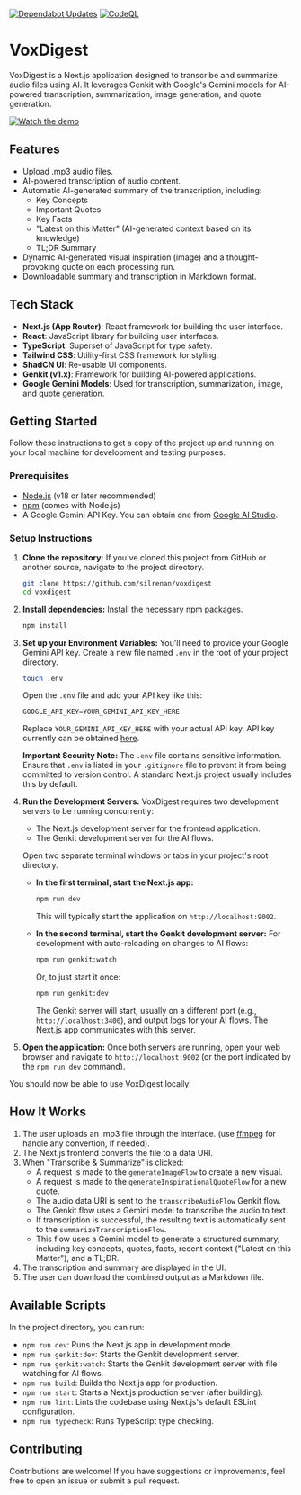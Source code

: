 [![Dependabot Updates](https://github.com/silrenan/studio/actions/workflows/dependabot/dependabot-updates/badge.svg?branch=main)](https://github.com/silrenan/studio/actions/workflows/dependabot/dependabot-updates)
[![CodeQL](https://github.com/silrenan/voxdigest/actions/workflows/github-code-scanning/codeql/badge.svg)](https://github.com/silrenan/voxdigest/actions/workflows/github-code-scanning/codeql)

# VoxDigest

VoxDigest is a Next.js application designed to transcribe and summarize audio files using AI. It leverages Genkit with Google's Gemini models for AI-powered transcription, summarization, image generation, and quote generation.

[![Watch the demo](https://img.youtube.com/vi/SUkdktG9_Ik/0.jpg)](https://youtu.be/SUkdktG9_Ik)

## Features

-   Upload .mp3 audio files.
-   AI-powered transcription of audio content.
-   Automatic AI-generated summary of the transcription, including:
    -   Key Concepts
    -   Important Quotes
    -   Key Facts
    -   "Latest on this Matter" (AI-generated context based on its knowledge)
    -   TL;DR Summary
-   Dynamic AI-generated visual inspiration (image) and a thought-provoking quote on each processing run.
-   Downloadable summary and transcription in Markdown format.

## Tech Stack

-   **Next.js (App Router)**: React framework for building the user interface.
-   **React**: JavaScript library for building user interfaces.
-   **TypeScript**: Superset of JavaScript for type safety.
-   **Tailwind CSS**: Utility-first CSS framework for styling.
-   **ShadCN UI**: Re-usable UI components.
-   **Genkit (v1.x)**: Framework for building AI-powered applications.
-   **Google Gemini Models**: Used for transcription, summarization, image, and quote generation.

## Getting Started

Follow these instructions to get a copy of the project up and running on your local machine for development and testing purposes.

### Prerequisites

-   [Node.js](https://nodejs.org/) (v18 or later recommended)
-   [npm](https://www.npmjs.com/) (comes with Node.js)
-   A Google Gemini API Key. You can obtain one from [Google AI Studio](https://aistudio.google.com/app/apikey).

### Setup Instructions

1.  **Clone the repository:**
    If you've cloned this project from GitHub or another source, navigate to the project directory.
    ```bash
    git clone https://github.com/silrenan/voxdigest
    cd voxdigest
    ```

2.  **Install dependencies:**
    Install the necessary npm packages.
    ```bash
    npm install
    ```

3.  **Set up your Environment Variables:**
    You'll need to provide your Google Gemini API key. Create a new file named `.env` in the root of your project directory.
    ```bash
    touch .env
    ```
    Open the `.env` file and add your API key like this:
    ```env
    GOOGLE_API_KEY=YOUR_GEMINI_API_KEY_HERE
    ```
    Replace `YOUR_GEMINI_API_KEY_HERE` with your actual API key. API key currently can be obtained [here](https://aistudio.google.com/app/apikey).

    **Important Security Note:** The `.env` file contains sensitive information. Ensure that `.env` is listed in your `.gitignore` file to prevent it from being committed to version control. A standard Next.js project usually includes this by default.

4.  **Run the Development Servers:**
    VoxDigest requires two development servers to be running concurrently:
    *   The Next.js development server for the frontend application.
    *   The Genkit development server for the AI flows.

    Open two separate terminal windows or tabs in your project's root directory.

    *   **In the first terminal, start the Next.js app:**
        ```bash
        npm run dev
        ```
        This will typically start the application on `http://localhost:9002`.

    *   **In the second terminal, start the Genkit development server:**
        For development with auto-reloading on changes to AI flows:
        ```bash
        npm run genkit:watch
        ```
        Or, to just start it once:
        ```bash
        npm run genkit:dev
        ```
        The Genkit server will start, usually on a different port (e.g., `http://localhost:3400`), and output logs for your AI flows. The Next.js app communicates with this server.

5.  **Open the application:**
    Once both servers are running, open your web browser and navigate to `http://localhost:9002` (or the port indicated by the `npm run dev` command).

You should now be able to use VoxDigest locally!

## How It Works

1.  The user uploads an .mp3 file through the interface. (use [ffmpeg](https://ffmpeg.org/) for handle any convertion, if needed).
2.  The Next.js frontend converts the file to a data URI.
3.  When "Transcribe & Summarize" is clicked:
    -  A request is made to the `generateImageFlow` to create a new visual.
    -  A request is made to the `generateInspirationalQuoteFlow` for a new quote.
    -  The audio data URI is sent to the `transcribeAudioFlow` Genkit flow.
    -  The Genkit flow uses a Gemini model to transcribe the audio to text.
    -  If transcription is successful, the resulting text is automatically sent to the `summarizeTranscriptionFlow`.
    -  This flow uses a Gemini model to generate a structured summary, including key concepts, quotes, facts, recent context ("Latest on this Matter"), and a TL;DR.
4.  The transcription and summary are displayed in the UI.
5.  The user can download the combined output as a Markdown file.

## Available Scripts

In the project directory, you can run:

-   `npm run dev`: Runs the Next.js app in development mode.
-   `npm run genkit:dev`: Starts the Genkit development server.
-   `npm run genkit:watch`: Starts the Genkit development server with file watching for AI flows.
-   `npm run build`: Builds the Next.js app for production.
-   `npm run start`: Starts a Next.js production server (after building).
-   `npm run lint`: Lints the codebase using Next.js's default ESLint configuration.
-   `npm run typecheck`: Runs TypeScript type checking.

## Contributing

Contributions are welcome! If you have suggestions or improvements, feel free to open an issue or submit a pull request.
